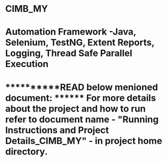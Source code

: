 # CIMB_MY
Automation Framework -Java, Selenium, TestNG, Extent Reports, Logging, Thread Safe Parallel Execution
==============================================
**********READ below menioned document: ******
For more details about the project and how to run refer to document name - "Running Instructions and Project Details_CIMB_MY" - in project home directory.
=======================================================
